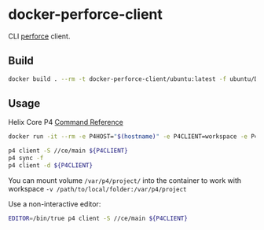 # docker-perforce-client
CLI [perforce](https://www.perforce.com/) client.

## Build
```bash
docker build . --rm -t docker-perforce-client/ubuntu:latest -f ubuntu/Dockerfile
```

## Usage
Helix Core P4 [Command Reference](https://www.perforce.com/manuals/cmdref/Content/CmdRef/Home-cmdref.html)

```bash
docker run -it --rm -e P4HOST="$(hostname)" -e P4CLIENT=workspace -e P4USER=root -e P4PASSWD=root docker-perforce-client/ubuntu:latest /bin/bash

p4 client -S //ce/main ${P4CLIENT}
p4 sync -f
p4 client -d ${P4CLIENT}
```

You can mount volume ```/var/p4/project/``` into the container to work with workspace
```-v /path/to/local/folder:/var/p4/project```

Use a non-interactive editor:
```bash
EDITOR=/bin/true p4 client -S //ce/main ${P4CLIENT}
```
